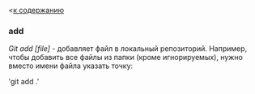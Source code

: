 <[к содержанию](/./readme.md)

### add

_Git add [file]_ - добавляет файл в локальный репозиторий. Например, чтобы добавить все файлы из папки (кроме игнорируемых), нужно вместо имени файла указать точку:

'git add .'